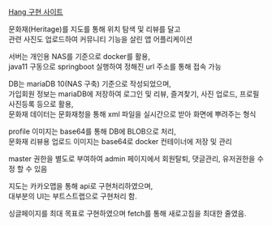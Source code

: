 [ Hang 구현 사이트 ](http://kjnas7486.synology.me:8090/)
  
  
문화재(Heritage)를 지도를 통해 위치 탐색 및 리뷰를 달고  
관련 사진도 업로드하여 커뮤니티 기능을 살린 앱 어플리케이션  
  
  
서버는 개인용 NAS를 기준으로 docker를 활용,  
java11 구동으로 springboot 실행하여 정해진 url 주소를 통해 접속 가능  

DB는 mariaDB 10(NAS 구축) 기준으로 작성되었으며,  
가입회원 정보는 mariaDB에 저장하여 로그인 및 리뷰, 즐겨찾기, 사진 업로드, 프로필 사진등록 등으로 활용,  
문화재 데이터는 문화재청을 통해 xml 파일을 실시간으로 받아 화면에 뿌려주는 형식  


profile 이미지는 base64를 통해 DB에 BLOB으로 처리,  
문화재 리뷰용 업로드 이미지는 base64로 docker 컨테이너에 저장 및 관리
  
    
master 권한을 별도로 부여하여 admin 페이지에서 회원탈퇴, 댓글관리, 유저권한을 수정 할 수 있음  
  
  
  
지도는 카카오맵을 통해 api로 구현처리하였으며,  
대부분의 UI는 부트스트랩으로 구현처리 함.  
  
  
싱글페이지를 최대 목표로 구현하였으며 fetch를 통해 새로고침을 최대한 줄였음.
